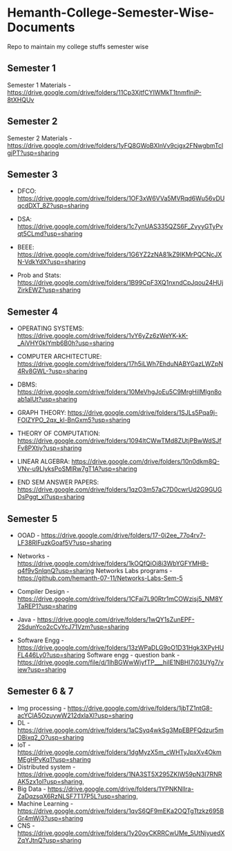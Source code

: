 # Hemanth-College-Semester-Wise-Documents
Repo to maintain my college stuffs semester wise 

## Semester 1 
Semester 1 Materials - https://drive.google.com/drive/folders/11Cp3XjtfCYIWMkT1tnmflnjP-8tXHQUv

## Semester 2 
Semester 2 Materials - https://drive.google.com/drive/folders/1yFQ8GWoBXlnVv9cjgx2FNwgbmTclgjPT?usp=sharing

## Semester 3
- DFCO: https://drive.google.com/drive/folders/1OF3xW6VVa5MVRqd6Wu56vDUqcdDXT_8Z?usp=sharing 

- DSA: https://drive.google.com/drive/folders/1c7ynUAS335QZS6F_ZvyyGTyPvqt5CLmd?usp=sharing 

- BEEE: https://drive.google.com/drive/folders/1G6YZ2zNA81kZ9IKMrPQCNcJXN-VdkYdX?usp=sharing 

- Prob and Stats: https://drive.google.com/drive/folders/1B99CpF3XQ1nxndCpJqou24HUjZirkEWZ?usp=sharing

## Semester 4 
- OPERATING SYSTEMS:  https://drive.google.com/drive/folders/1vY6yZz6zWeYK-kK-_AiVHY0klYmb6B0h?usp=sharing 

- COMPUTER ARCHITECTURE: https://drive.google.com/drive/folders/17h5iLWh7EhduNABYGazLWZpN4Rv8GWL-?usp=sharing

- DBMS: https://drive.google.com/drive/folders/10MeVhgJoEu5C9MrgHiIMIgn8oab1aIUt?usp=sharing

- GRAPH THEORY: https://drive.google.com/drive/folders/1SJLs5Pqa9j-FOlZYPO_2qx_kl-BnGxm5?usp=sharing

- THEORY OF COMPUTATION: https://drive.google.com/drive/folders/1094ItCWwTMd8ZUtjPBwWdSJfFv8PXtiy?usp=sharing

- LINEAR ALGEBRA: https://drive.google.com/drive/folders/10n0dkm8Q-VNv-u9LlyksPoSMIRw7gT1A?usp=sharing

- END SEM ANSWER PAPERS: https://drive.google.com/drive/folders/1qzO3m57aC7D0cwrUd2G9GUGDsPggt_xl?usp=sharing

## Semester 5

- OOAD - https://drive.google.com/drive/folders/17-0i2ee_77o4rv7-LF38RIFuzkGoaf5V?usp=sharing

- Networks - https://drive.google.com/drive/folders/1kOQfQiOi8i3WbYGFYMHB-q4f9vSnlqnQ?usp=sharing
Networks Labs programs - https://github.com/hemanth-07-11/Networks-Labs-Sem-5

- Compiler Design - https://drive.google.com/drive/folders/1CFai7L90Rtr1mCOWzisj5_NM8YTaREP1?usp=sharing

- Java - https://drive.google.com/drive/folders/1wQY1sZunEPF-2SdunYco2cCvYcJ71Vzm?usp=sharing

- Software Engg - https://drive.google.com/drive/folders/13zWPaDLG9oO1D31Hgk3XPyHUFL446Ly0?usp=sharing
Software engg - question bank - https://drive.google.com/file/d/1lhBGWwWjyfTP___hiIE1NBHI7i03UYg7/view?usp=sharing

## Semester 6 & 7

- Img processing - https://drive.google.com/drive/folders/1jbTZ1ntG8-acYClA5OzuywW212dxlaXl?usp=sharing
- DL - https://drive.google.com/drive/folders/1aCSyq4wkSg3MpEBPFQdzur5mDBixq2_O?usp=sharing
- IoT - https://drive.google.com/drive/folders/1dgMyzX5m_cWHTyJpxXv4OkmMEgHPyKq1?usp=sharing
- Distributed system - https://drive.google.com/drive/folders/1NA3ST5X295ZKIW59pN3I7RNRAK5zx1ol?usp=sharing, 
- Big Data - https://drive.google.com/drive/folders/1YPNKNlIra-ZaDqzsqX6RzNLSF7T17P5L?usp=sharing, 
- Machine Learning - https://drive.google.com/drive/folders/1qvS6QF9mEKa2OQTgTtzkz695BGr4mWj3?usp=sharing
- CNS - https://drive.google.com/drive/folders/1y20oyCKRRCwUMe_5UtNjyuedXZqYJtnQ?usp=sharing

